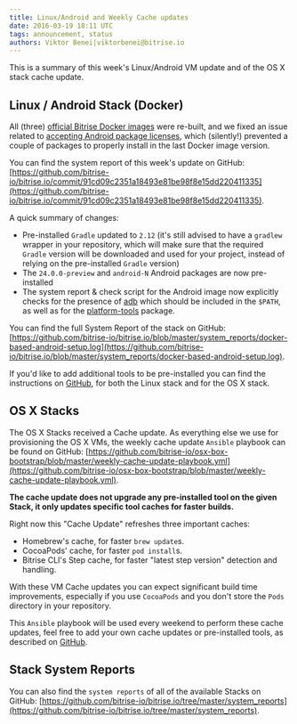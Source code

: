 ```yaml
---
title: Linux/Android and Weekly Cache updates
date: 2016-03-19 18:11 UTC
tags: announcement, status
authors: Viktor Benei|viktorbenei@bitrise.io
---
```


This is a summary of this week's Linux/Android VM update
and of the OS X stack cache update.


## Linux / Android Stack (Docker)

All (three) [official Bitrise Docker images](https://hub.docker.com/u/bitriseio/) were re-built,
and we fixed an issue related to [accepting Android package licenses](https://github.com/bitrise-steplib/steps-start-android-emulator/issues/19#issuecomment-197804553),
which (silently!) prevented a couple of packages to properly install in
the last Docker image version.

You can find the system report of this week's update
on GitHub: [https://github.com/bitrise-io/bitrise.io/commit/91cd09c2351a18493e81be98f8e15dd220411335](https://github.com/bitrise-io/bitrise.io/commit/91cd09c2351a18493e81be98f8e15dd220411335).

A quick summary of changes:

* Pre-installed `Gradle` updated to `2.12` (it's still advised to have a `gradlew` wrapper in your repository, which will make sure that the required `Gradle` version will be downloaded and used for your project, instead of relying on the pre-installed `Gradle` version)
* The `24.0.0-preview` and `android-N` Android packages are now pre-installed
* The system report & check script for the Android image now explicitly checks for
  the presence of [adb](https://github.com/bitrise-docker/android/blob/master/system_report.sh#L32)
  which should be included in the `$PATH`, as well as for the [platform-tools](https://github.com/bitrise-docker/android/blob/master/system_report.sh#L46) package.

You can find the full System Report of the stack on GitHub: [https://github.com/bitrise-io/bitrise.io/blob/master/system_reports/docker-based-android-setup.log](https://github.com/bitrise-io/bitrise.io/blob/master/system_reports/docker-based-android-setup.log).

If you'd like to add additional tools to be pre-installed you can find the
instructions on [GitHub](https://github.com/bitrise-io/bitrise.io#request-a-tool-to-be-pre-installed-on-a-build-machine),
for both the Linux stack and for the OS X stack.


## OS X Stacks

The OS X Stacks received a Cache update. As everything else we use for
provisioning the OS X VMs, the weekly cache update `Ansible` playbook
can be found on GitHub: [https://github.com/bitrise-io/osx-box-bootstrap/blob/master/weekly-cache-update-playbook.yml](https://github.com/bitrise-io/osx-box-bootstrap/blob/master/weekly-cache-update-playbook.yml).

**The cache update does not upgrade any pre-installed tool
on the given Stack, it only updates specific tool caches
for faster builds.**

Right now this "Cache Update" refreshes three important caches:

* Homebrew's cache, for faster `brew update`s.
* CocoaPods' cache, for faster `pod install`s.
* Bitrise CLI's Step cache, for faster "latest step version" detection and handling.

With these VM Cache updates you can expect significant build time improvements,
especially if you use `CocoaPods` and you don't store the `Pods` directory in
your repository.

This `Ansible` playbook will be used every weekend to perform these cache updates,
feel free to add your own cache updates or pre-installed tools,
as described on [GitHub](https://github.com/bitrise-io/osx-box-bootstrap#request-a-tool-to-be-pre-installed).


## Stack System Reports

You can also find the `system reports` of all of the available Stacks
on GitHub: [https://github.com/bitrise-io/bitrise.io/tree/master/system_reports](https://github.com/bitrise-io/bitrise.io/tree/master/system_reports).
